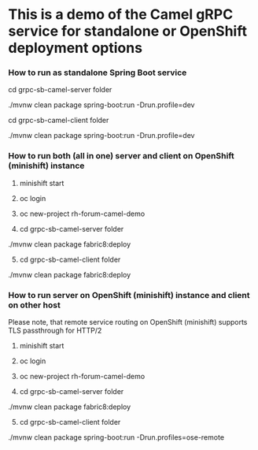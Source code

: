 # This is a demo of the Camel gRPC service for standalone or OpenShift deployment options

### How to run as standalone Spring Boot service

cd grpc-sb-camel-server folder
 
./mvnw clean package spring-boot:run -Drun.profile=dev

cd grpc-sb-camel-client folder

./mvnw clean package spring-boot:run -Drun.profile=dev

### How to run both (all in one) server and client on OpenShift (minishift) instance

1. minishift start

2. oc login 

3. oc new-project rh-forum-camel-demo

4. cd grpc-sb-camel-server folder

./mvnw clean package fabric8:deploy

5. cd grpc-sb-camel-client folder

./mvnw clean package fabric8:deploy

### How to run server on OpenShift (minishift) instance and client on other host
Please note, that remote service routing on OpenShift (minishift) supports TLS passthrough for HTTP/2  

1. minishift start

2. oc login 

3. oc new-project rh-forum-camel-demo

4. cd grpc-sb-camel-server folder

./mvnw clean package fabric8:deploy

5. cd grpc-sb-camel-client folder

./mvnw clean package spring-boot:run -Drun.profiles=ose-remote